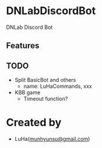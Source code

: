 # DNLabDiscordBot
DNLab Discord Bot

## Features

## TODO
- Split BasicBot and others
  - name: LuHaCommands, xxx
- KBB game
  - Timeout function?


# Created by
- LuHa(munhyunsu@gmail.com)

